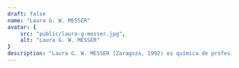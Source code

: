 ```yaml
---
draft: false
name: "Laura G. W. MESSER"
avatar: {
    src: "public/laura-g-messer.jpg",
    alt: "Laura G. W. MESSER"
}
description: "Laura G. W. MESSER (Zaragoza, 1992) es química de profesión y lectora empedernida desde mucho antes de saber qué quería estudiar. Lleva escribiendo desde que tuvo su primer ordenador, pero desde 2017 no se imagina cómo sería no poder crear historias de fantasía y ciencia ficción. Le encanta la esgrima histórica (tanto que ha cambiado toda su escritura), pasear por lugares nuevos (preferiblemente castillos y palacios) y las flores. Entre 2020 y 2021 publicó la trilogía Guerras (ahora descatalogada) con Ediciones Freya, que comenzó con Las guerras de la alianza. También ha participado en varias antologías como la benéfica Antología por los pelos (Literatura juvenil para escritores, 2023). En 2024 publicó Piel de fuego con Literup y, de mano de esta editorial, inauguró en 2025 la colección Hornyverso con No sometas al gorro rojo. El sacrificio de las hadas (2025) es su primera novela con DNX Young."
---
```

